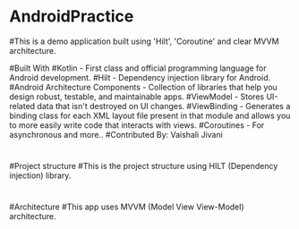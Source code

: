 # AndroidPractice
#This is a demo application built using 'Hilt', 'Coroutine' and clear MVVM architecture.

#Built With 
#Kotlin - First class and official programming language for Android development.
#Hilt - Dependency injection library for Android.
#Android Architecture Components - Collection of libraries that help you design robust, testable, and maintainable apps.
#ViewModel - Stores UI-related data that isn't destroyed on UI changes.
#ViewBinding - Generates a binding class for each XML layout file present in that module and allows you to more easily write code that interacts with views.
#Coroutines - For asynchronous and more..
#Contributed By: Vaishali Jivani
#
#Project structure
#This is the project structure using HILT (Dependency injection) library.
#
#
#
#Architecture
#This app uses MVVM (Model View View-Model) architecture.
